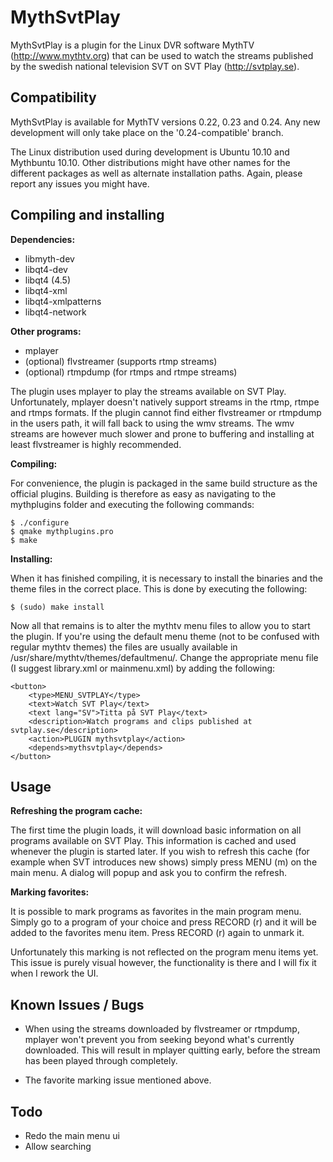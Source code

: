 MythSvtPlay
===========

MythSvtPlay is a plugin for the Linux DVR software MythTV
(http://www.mythtv.org) that can be used to watch the streams
published by the swedish national television SVT on SVT Play
(http://svtplay.se).

Compatibility
-------------

MythSvtPlay is available for MythTV versions 0.22, 0.23 and 0.24. 
Any new development will only take place on the '0.24-compatible' branch. 

The Linux distribution used during development is Ubuntu 10.10 and
Mythbuntu 10.10. Other distributions might have other names for the
different packages as well as alternate installation paths. Again,
please report any issues you might have.

Compiling and installing
------------------------

__Dependencies:__

* libmyth-dev
* libqt4-dev
* libqt4 (4.5)
* libqt4-xml
* libqt4-xmlpatterns
* libqt4-network

__Other programs:__

* mplayer
* (optional) flvstreamer   (supports rtmp streams)
* (optional) rtmpdump      (for rtmps and rtmpe streams)

The plugin uses mplayer to play the streams available on SVT
Play. Unfortunately, mplayer doesn't natively support streams in the
rtmp, rtmpe and rtmps formats. If the plugin cannot find either
flvstreamer or rtmpdump in the users path, it will fall back to using
the wmv streams. The wmv streams are however much slower and prone to
buffering and installing at least flvstreamer is highly
recommended.

__Compiling:__

For convenience, the plugin is packaged in the same build structure as
the official plugins.  Building is therefore as easy as navigating to
the mythplugins folder and executing the following commands:

    $ ./configure
    $ qmake mythplugins.pro
    $ make

__Installing:__

When it has finished compiling, it is necessary to install the
binaries and the theme files in the correct place. This is done by
executing the following:

    $ (sudo) make install

Now all that remains is to alter the mythtv menu files to allow you to
start the plugin. If you're using the default menu theme (not to be
confused with regular mythtv themes) the files are usually available
in /usr/share/mythtv/themes/defaultmenu/. Change the appropriate menu
file (I suggest library.xml or mainmenu.xml) by adding the following:

    <button>
        <type>MENU_SVTPLAY</type>
        <text>Watch SVT Play</text>
        <text lang="SV">Titta på SVT Play</text>
        <description>Watch programs and clips published at svtplay.se</description>
        <action>PLUGIN mythsvtplay</action>
        <depends>mythsvtplay</depends>
    </button>

Usage
-----

__Refreshing the program cache:__

The first time the plugin loads, it will download basic information on
all programs available on SVT Play. This information is cached and
used whenever the plugin is started later. If you wish to refresh this
cache (for example when SVT introduces new shows) simply press MENU
(m) on the main menu. A dialog will popup and ask you to confirm the
refresh.

__Marking favorites:__

It is possible to mark programs as favorites in the main program
menu. Simply go to a program of your choice and press RECORD (r) and
it will be added to the favorites menu item. Press RECORD (r) again to
unmark it. 

Unfortunately this marking is not reflected on the program menu items
yet. This issue is purely visual however, the functionality is there
and I will fix it when I rework the UI.

Known Issues / Bugs
-------------------

* When using the streams downloaded by flvstreamer or rtmpdump,
  mplayer won't prevent you from seeking beyond what's currently
  downloaded. This will result in mplayer quitting early, before the
  stream has been played through completely.

* The favorite marking issue mentioned above.

Todo
----

* Redo the main menu ui
* Allow searching
